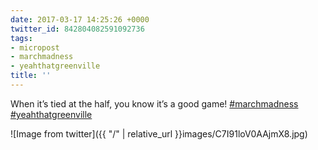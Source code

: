 ```yaml
---
date: 2017-03-17 14:25:26 +0000
twitter_id: 842804082591092736
tags:
- micropost
- marchmadness
- yeahthatgreenville
title: ''
---
```


When it’s tied at the half, you know it’s a good game! [#marchmadness](https://twitter.com/hashtag/marchmadness) [#yeahthatgreenville](https://twitter.com/hashtag/yeahthatgreenville)

![Image from twitter]({{ "/" | relative_url  }}images/C7I91loV0AAjmX8.jpg)
